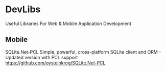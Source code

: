 # DevLibs
Useful Libraries For Web & Mobile Application Development

Mobile
--

SQLite.Net-PCL
Simple, powerful, cross-platform SQLite client and ORM - Updated version with PCL support
https://github.com/oysteinkrog/SQLite.Net-PCL
